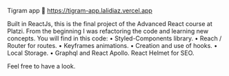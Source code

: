 Tigram app 🐶
https://tigram-app.lalidiaz.vercel.app


Built in ReactJs, this is the final project of the Advanced React course at Platzi.
From the beginning I was refactoring the code and learning new concepts.
You will find in this code:
• Styled-Components library.
• Reach / Router for routes.
• Keyframes animations.
• Creation and use of hooks.
• Local Storage.
• Graphql and React Apollo. React Helmet for SEO.

Feel free to have a look.

